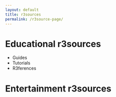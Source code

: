 ```yaml
---
layout: default
title: r3sources
permalink: /r3source-page/
---
```


# Educational r3sources
- Guides
- Tutorials
- R3ferences
# Entertainment r3sources
